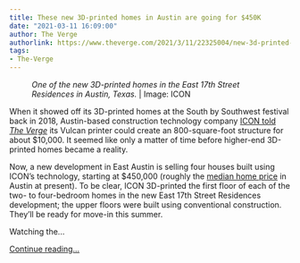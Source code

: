 ```yaml
---
title: These new 3D-printed homes in Austin are going for $450K
date: "2021-03-11 16:09:00"
author: The Verge
authorlink: https://www.theverge.com/2021/3/11/22325004/new-3d-printed-homes-austin-price-icon-housing
tags:
- The-Verge
---
```

<figure>
      <img alt="" src="https://cdn.vox-cdn.com/thumbor/k86FnKBX90OHC3i4HcXCCLjxmRI=/193x0:2308x1410/1310x873/cdn.vox-cdn.com/uploads/chorus_image/image/68948804/3Strands_and_ICON_3D_Printed_Homes_AustinTX_2021_Exterior_2_Credit_LoganArchitecture.0.jpeg" />
        <figcaption><em>One of the new 3D-printed homes in the East 17th Street Residences in Austin, Texas.</em> | Image: ICON</figcaption>
    </figure>

  <p id="eF6dt9">When it showed off its 3D-printed homes at the South by Southwest festival back in 2018, Austin-based construction technology company <a href="https://www.theverge.com/2018/3/12/17101856/3d-printed-housing-icon-shelter-housing-crisis">ICON told <em>The Verge</em></a> its Vulcan printer could create an 800-square-foot structure for about $10,000. It seemed like only a matter of time before higher-end 3D-printed homes became a reality. </p>
<p id="EvWTA6">Now, a new development in East Austin is selling four houses built using ICON’s technology, starting at $450,000 (roughly the <a href="https://www.zillow.com/austin-tx/home-values/">median home price</a> in Austin at present). To be clear, ICON 3D-printed the first floor of each of the two- to four-bedroom homes in the new East 17th Street Residences development; the upper floors were built using conventional construction. They’ll be ready for move-in this summer. </p>
<p id="PKzimD">Watching the...</p>
  <p>
    <a href="https://www.theverge.com/2021/3/11/22325004/new-3d-printed-homes-austin-price-icon-housing">Continue reading&hellip;</a>
  </p>